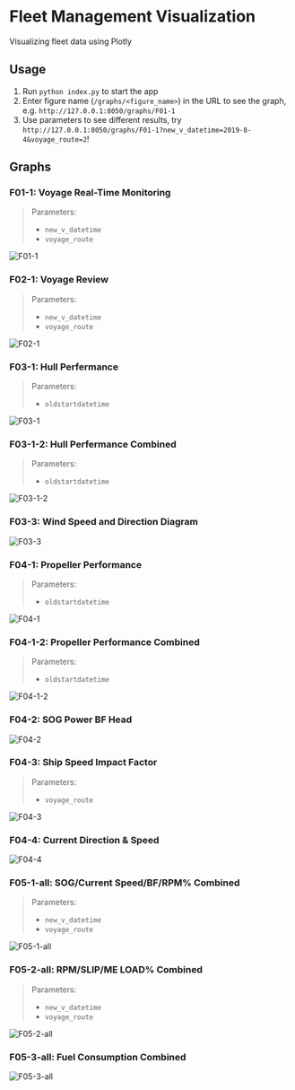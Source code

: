# Fleet Management Visualization

Visualizing fleet data using Plotly

## Usage
1. Run `python index.py` to start the app
2. Enter figure name (`/graphs/<figure_name>`) in the URL to see the graph, e.g. `http://127.0.0.1:8050/graphs/F01-1`
3. Use parameters to see different results, try `http://127.0.0.1:8050/graphs/F01-1?new_v_datetime=2019-8-4&voyage_route=2`!

## Graphs

### F01-1: Voyage Real-Time Monitoring

> Parameters:
> - `new_v_datetime`
> - `voyage_route`

![F01-1](https://i.imgur.com/FWFVhU9.png)


### F02-1: Voyage Review

> Parameters:
> - `new_v_datetime`
> - `voyage_route`

![F02-1](https://i.imgur.com/Sl6Ksqe.png)

### F03-1: Hull Perfermance

> Parameters:
> - `oldstartdatetime`

![F03-1](https://i.imgur.com/N0Wwicc.png)

### F03-1-2: Hull Perfermance Combined

> Parameters:
> - `oldstartdatetime`

![F03-1-2](https://i.imgur.com/Pv75DSF.png)

### F03-3: Wind Speed and Direction Diagram

![F03-3](https://i.imgur.com/MokIDXw.png)

### F04-1: Propeller Performance

> Parameters:
> - `oldstartdatetime`

![F04-1](https://i.imgur.com/h80aj8K.png)

### F04-1-2: Propeller Performance Combined

> Parameters:
> - `oldstartdatetime`

![F04-1-2](https://i.imgur.com/toErSls.png)

### F04-2: SOG Power BF Head

![F04-2](https://i.imgur.com/LiPDhV3.png)

### F04-3: Ship Speed Impact Factor

> Parameters:
> - `voyage_route`
    
![F04-3](https://i.imgur.com/BGd5ktn.png)

### F04-4: Current Direction & Speed

![F04-4](https://i.imgur.com/8Gu8R1b.png)

### F05-1-all: SOG/Current Speed/BF/RPM% Combined

> Parameters:
> - `new_v_datetime`
> - `voyage_route`

![F05-1-all](https://i.imgur.com/k9DgsBO.png)


### F05-2-all: RPM/SLIP/ME LOAD% Combined

> Parameters:
> - `new_v_datetime`
> - `voyage_route`

![F05-2-all](https://i.imgur.com/ypEwTFN.png)

### F05-3-all: Fuel Consumption Combined

![F05-3-all](https://i.imgur.com/sBnaYSY.png)


